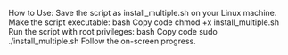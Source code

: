 How to Use:
Save the script as install_multiple.sh on your Linux machine.
Make the script executable:
bash
Copy code
chmod +x install_multiple.sh
Run the script with root privileges:
bash
Copy code
sudo ./install_multiple.sh
Follow the on-screen progress.
